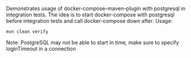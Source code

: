 Demonstrates usage of docker-compose-maven-plugin with postgresql in integration tests. 
The idea is to start docker-compose with postgresql before integration tests and call docker-compose down after.
Usage:

~~~~
mvn clean verify
~~~~

Note:
PostgreSQL may not be able to start in time, make sure to specify loginTimeout in a connection 
